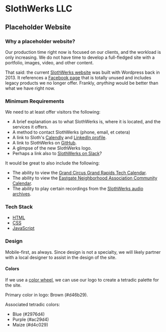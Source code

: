 # SlothWerks LLC
## Placeholder Website

### Why a placeholder website?

Our production time right now is focused on our clients, and the workload is only increasing.  We do not have time to develop a full-fledged site with a portfolio, images, video, and other content.

That said:  the current [SlothWerks website](http://www.slothwerks.com/) was built with Wordpress back in 2013.  It references a [Facebook page](https://www.facebook.com/slothwerks/) that is totally unused and includes legacy products we no longer offer.  Frankly, *anything* would be better than what we have right now.

### Minimum Requirements

We need to at least offer visitors the following:

* A brief explanation as to what SlothWerks is, where it is located, and the services it offers.
* A method to contact SlothWerks (phone, email, et cetera)
* A link to Sloth's [Calendly](https://calendly.com/slothwerks/coffee-meeting/) and [LinkedIn profile](https://www.linkedin.com/in/slothwerks/).
* A link to SlothWerks on [GitHub](https://github.com/slothwerks-studio).
* A glimpse of the new SlothWerks logo.
* Perhaps a link also to [SlothWerks on Slack](https://join.slack.com/t/slothwerks-studio/shared_invite/enQtNTE2MTU0NTkwMDAzLTNkYzhlNGIwMTM2YWU2NWQ0ZWI1MmUxMDFkY2I0NGY3N2EzYmVjNjg2OTlhYmNhZjQwZTBlZDRkMzdiYzQxODQ)?

It would be great to also include the following:

* The ability to view the [Grand Circus Grand Rapids Tech Calendar](https://calendar.google.com/calendar/embed?src=uhj6b9q35gtr5c60ml7utsid80%40group.calendar.google.com&ctz=America%2FNew_York).
* The ability to view the [Eastgate Neighborhood Association Community Calendar](https://calendar.google.com/calendar/embed?src=g0kdapqkqpi4h880u3gnbtg7qg%40group.calendar.google.com&ctz=America%2FNew_York).
* The ability to play certain recordings from the [SlothWerks audio archives](http://www.slothwerks.com/archives/).

### Tech Stack

* [HTML](https://developer.mozilla.org/en-US/docs/Web/HTML)
* [CSS](https://developer.mozilla.org/en-US/docs/Web/CSS)
* [JavaScript](https://developer.mozilla.org/en-US/docs/Web/JavaScript)

### Design

Mobile-first, as always.  Since design is not a specialty, we will likely partner with a local designer to assist in the design of the site.

#### Colors

If we use a [color wheel](https://www.sessions.edu/color-calculator/), we can use our logo to create a tetradic palette for the site.

Primary color in logo:  Brown (#d46b29).

Associated tetradic colors:  
* Blue (#2976d4)
* Purple (#ac29d4)
* Maize (#d4c029)
